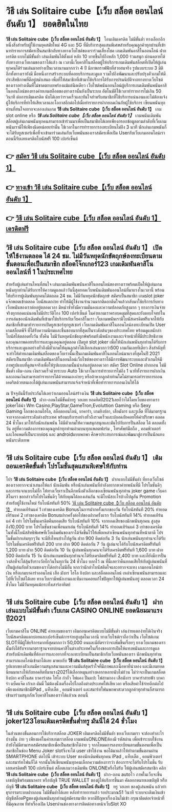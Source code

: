 # วิธี เล่น Solitaire cube【เว็บ สล็อต ออนไลน์ อันดับ 1】  ยอดฮิตในไทย

**วิธี เล่น Solitaire cube【เว็บ สล็อต ออนไลน์ อันดับ 1】** โอนเติมเครดิต ไม่มีขั้นต่ำ  ทางเลือกอีกหนึ่งสิ่งสำหรับผู้ใช้งานยุคสมัยใหม่ 4G และ 5G ที่มีบริการสุดแสนพิเศษสำหรับคุณลูกค้าทุกท่านที่เข้ามาทำรายการสมัครเป็นสมาชิกกับทางทางเว็บไซต์ของเราร่วมเสี่ยงโชค เกมเดิมพันคาสิโนออนไลน์ ฝากเครดิต แบบไม่มีขั้นต่ำ เล่นเดิมพันได้ตั้งแต่ หลัก 10 บาทขึ้นไปถึงหลัก 1,000 ร่วมสนุก ผ่อนคลายได้กับทางทางเว็บเกมของเราได้แล้ว ณ เวลานี้เว็บคาสิโนสล็อตผู้ให้บริการเกมเดิมพันสล็อตที่เปิดให้ผู้เล่นทุกคนได้ร่วมเล่นมาอย่างเป็นเวลานานมากกว่า 4 ปี มีภาพกราฟฟิกที่สวยสมจริง รูปแบบระบบ 3 มิติ
อีกทั้งทางเรายังมี มือหนึ่งการสร้างระบบที่คอยบริการและดูแล  รวมไปถึงพัฒนาและปรับปรุงตัวเกมให้มีประสิทธิภาพที่ดีอยู่สม่ำเสมอ เพื่อที่ให้สมาชิกที่เข้ามาใช้บริการได้รับการปรนนิบัติจากทางทางเว็บไซต์ของเราอย่างเต็มที่ไม่ขาดตกบกพร่องแม้แต่นิดเดียว เว็บไซต์พนันออนไลน์ผู้บริการเกมเดิมพันพนันคาสิโนออนไลน์ของทางค่ายเกมสล็อตของทางเรานั้นยังเป็นระบบ อัตโนมัติใช้เวลาทำรายการไม่เกิน 50 วินาที ต่อการเติมเครดิต นับได้เลยว่ารวดเร็วและทันใจสำหรับสมาชิกที่ใช้บริการแน่นอนและไม่ต้องแจ้งผู้ให้บริการที่ทำให้เสียเวลาและโอกาสอีกต่อไปเมื่อทำรายการฝากยอดเงินกับผู้ใช้บริการ
เซียนพนันทุกท่านที่สนใจอยากจะลองเล่นเกม **วิธี เล่น Solitaire cube【เว็บ สล็อต ออนไลน์ อันดับ 1】** เกม slot online หรือ ***วิธี เล่น Solitaire cube【เว็บ สล็อต ออนไลน์ อันดับ 1】*** เกมพนันเดิมพันสล็อตผู้เล่นเกมพนันทุกคนสามารถเข้าร่วมมาเพื่อเป็นสมาชิกได้เลยเพียงกรอกข้อมูลตามลำดับที่เว็บเกมพนันเรามีให้เพียงนิดหน่อยเท่านั้น ใช้เวลาในการทำรายการลงทะเบียนไม่ถึง 3 นาที นักเล่นเกมพนันก็จะได้รับยูสเซอร์เพื่อที่จะเข้ามาร่วมเล่นกับเว็บพนันของเราสมัครเพื่อเปิด Userกับเว็บเกมออนไลน์เราตอนนี้รับเลยเครดิตโบนัสฟรี 100 เปอร์เซ็นต์ 

## 👉 [สมัคร วิธี เล่น Solitaire cube【เว็บ สล็อต ออนไลน์ อันดับ 1】](https://archa888.com/)
## 👉 [ทางเข้า วิธี เล่น Solitaire cube【เว็บ สล็อต ออนไลน์ อันดับ 1】](https://archa888.com/)
## 👉 [วิธี เล่น Solitaire cube【เว็บ สล็อต ออนไลน์ อันดับ 1】 เครดิตฟรี](https://archa888.com/)

## วิธี เล่น Solitaire cube【เว็บ สล็อต ออนไลน์ อันดับ 1】 เปิดให้ใช้งานตลอด ได้ 24 ชม. ไม่มีวันหยุดนักขัตฤกษ์ลงทะเบียนตามขั้นตอนเพื่อเป็นสมาชิก สล็อตโจ๊กเกอร์123 เกมเดิมพันคาสิโนออนไลน์ที่ 1 ในประเทศไทย

สำหรับผู้เล่นท่านไหนที่สนใจ เล่นเกมเดิมพันพนันคาสิโนออนไลน์ของทางเราพร้อมเปิดให้ผู้เล่นเกมพนันทุกท่านได้รับการให้ความดูแลแล้ววันนี้สุดยอดเว็บพนันเดิมพันออนไลน์ที่มาแรงในเวลานี้ พร้อมให้บริการผู้เดิมพันทุกคนได้ตลอด 24 ชม. ไม่มีวันหยุดนักขัตฤกษ์ สมัครเป็นสมาชิก เกมslot joker แจ๊กพอตเข้าตลอด โบนัสแตกง่าย ทำให้มีผู้ใช้งานจำนวนมากติดอกติดใจแล้วกลับมาใช้บริการกับทางเว็บพนันของเราต่ออยู่ตลอดเวลา มิหนำซ้ำยังมีความมั่นคงและความปลอดภัยสูงมาก ๆ ทางการเงินจ่ายจริงทุกยอดแน่นอนไม่มีประวัติโกง 100 เปอร์เซ็นต์ ในค่ายเกมเราครอบคลุมที่สุดและยังตอบโจทย์ในการเล่นของนักเดิมพันที่เข้ามาใช้บริการกับเว็บคาสิโนเรา
เว็บเกมพนันเรามีโบนัสเครดิตฟรีแจกให้กับสมาชิกที่เข้ามาทำรายการเปิดยูสเซอร์ทุกยูสเซอร์ เว็บเกมเดิมพันคาสิโนออนไลน์ลงทะเบียนเปิด User เกมสล็อตพีจี ที่ได้รับความนิยมและชื่นชอบมากที่สุดเป็นระดับต้นๆของประเทศไทย พร้อมดูแลนักล่าโบนัสได้ตลอดทั้งวัน ทั้งคืน ไม่มีวันหยุดนักขัตฤกษ์พร้อมยังมีพนักงานและเจ้าหน้าที่ที่มีประสิทธิภาพและคุณภาพคอยบริการและดูแลคุณอยู่ตลอด เปิดยูส slot joker เพื่อให้นักเล่นพนันทุกท่านได้รับการบริการและดูแลอย่างทั่วถึงมีตัวเกมให้คุณลูกค้าได้เลือกเล่นมากกว่า500 เกมกันเลยทีเดียว
สิ่งสำคัญที่จะทำให้ค่ายเกมเดิมพันสล็อตของเว็บเรานั้นเป็นเกมเดิมพันคาสิโนออนไลน์มาแรงที่สุดในปี 2021 สมัครเป็นสมาชิก  เกมเดิมพันคาสิโนออนไลน์เว็บไซต์ของทางเราได้มีการพัฒนาระบบและตัวเกมให้มีภาพรูปแบบที่ดูสมจจริงเพื่อให้รูปแบบเกมนั้นน่าเล่นอยู่ตลอดเวลา สมัคร Slot Online ฝากถอน ไม่มีขั้นต่ำ เติม-ถอน เงินรวดเร็วด้วยระบบ Auto ใช้เวลาในการทำรายการไม่ถึง 1 นาทีทั้งรายการฝากเงินและถอนเงินสามารถทำรายการได้ด้วยตนเองง่ายๆ หรือถ้าหากลูกค้าท่านใดไม่สามารถทำรายการถอนเคดริตด้วยตนเองได้ผู้เล่นเกมพนันสามารถแจ้งเจ้าหน้าที่เพื่อทำรายการถอนเงินให้ได้

ณ ปัจจุบันนี้รับประกันได้เลยว่าเกมออนไลน์สร้างเงิน **วิธี เล่น Solitaire cube【เว็บ สล็อต ออนไลน์ อันดับ 1】** ฝาก-ถอนไม่มีขั้นต่ำทรู วอเลท ยอดฮิตปี2021เลยก็ว่าได้โดยเว็บของทางเรา jokerได้นำ  Wm Casino,PlayStar,GameTron,Evoluttion Gaming หรือ Sexy Gaming โลกของเกมไฮโล, สล็อตออนไลน์, บาคาร่า, เกมยิงปลา, เสือมังกร และรูเล็ต ที่ได้มาตรฐานจากจากองค์กรระดับต่างประเทศ พร้อมบริการอย่างทั่วถึงรวดเร็วและปลอดภัยคอยให้คำปรึกษา ตลอด 24 ชั่วโมง มาให้กับนักเล่นพนัน ได้มีตัวเกมให้ความสนุกสนุกและมันไปกับการปั่นสล็อต ได้ ตลอดทั้งวัน อยู่ที่ความต้องการของคุณลูกค้าทุกท่านผ่านบนทุกแพลตฟอร์ม , โทรศัพท์มือถือ , คอมพิวเตอร์ และไอแพดที่เป็นระบบios และ androidแบบพกพา ศึกษาประสบการณ์และพัฒนาสู่การเป็นนักแทงพนันระดับเทพ

## วิธี เล่น Solitaire cube【เว็บ สล็อต ออนไลน์ อันดับ 1】 เติมถอนเครดิตขั้นต่ำ โปรโมชั่นสุดแสนพิเศษให้กับท่าน

โปร **วิธี เล่น Solitaire cube【เว็บ สล็อต ออนไลน์ อันดับ 1】** ฝากแบบไม่มีขั้นต่ำ ที่ทางเว็บไซต์ของเราอยากจะนำเสนอให้แก่  นักเดิมพัน หรือนักเล่นพนันที่กำลังอยากหาค่ายพนันที่มี โปรโมชั่นดีๆ และการแจกแบบไม่กั๊ก ให้ทางเว็บเราเป็นอีกหนึ่งตัวเลือกของเซียนพนันทุกท่าน joker game เว็บคาสิโนเรา ขอกล่าวกับโปรโมชั่นดีๆ ให้กับคุณได้ลองเล่นกัน จะมีโบนัสอะไรบ้างไปดูกัน
 Promotion สำหรับผู้ใช้งานใหม่ รับโบนัสทันที 50% [วิธี เล่น Solitaire cube【เว็บ สล็อต ออนไลน์ อันดับ 1】](https://archa888.com/) ทำยอดเทิร์นแค่ 1 เท่าของเครดิต
Bonusในการฝากครั้งแรกของวัน รับโบนัสทันที 20% ทำยอดเทิร์นแค่ 2 เท่าของเครดิต
Bonusฝากครั้งต่อไปของฝากครั้งแรก รับโบนัสทันที 14% ทำยอดเทิร์นแค่ 4 เท่า
โปรโมชั่นเครดิตคืนยอดเสีย รับโบนัสทันที 10% จากยอดเสียของนักพนันทุกคน สูงสุดถึง10,000 บาท
โปรโมชั่นชวนเพื่อนมาเล่น รับโบนัสทันที 14% ทำยอดเทิร์นแค่ 3 เท่าของเครดิต
ในทั้งนี้โบนัสสิทธิพิเศษที่เว็บเดิมพันของเราได้จัดขึ้นไว้ให้เพื่อเหล่าเซียนพนันทุกท่านที่หน้าตาดี โปรโมชั่นฝากเล่นทุกๆวัน จะมีสิ่งไหนบ้างไปดูกัน
ฝาก 900 ติดต่อกัน 3 วัน นักเล่นพนันทุกท่านจะได้รับโปรโมชั่นเครดิตฟรีทันที 200 บาท
ฝาก 900 ติดต่อกัน 7 วัน ผู้เล่นจะได้รับโบนัสเครดิตฟรีทันที 1,200 บาท
ฝาก 500 ติดต่อกัน 10 วัน ผู้เล่นพนันทุกคนจะได้รับเครดิตฟรีทันที 1,600 บาท
ฝาก 500 ติดต่อกัน 15 วัน นักเล่นเกมพนันทุกท่านจะได้รับเครดิตฟรีทันที 2,400 บาท
และก็ยังมีการปั่นวงล้อที่จะได้ลุ้นรับรางวัลบิ๊กวินในทุกวัน 24 ชั่วโมง บอกไว้ ณ ที่นี้เลยว่าคืนยอดเสียให้กับผู้เล่นพนันที่เป็นผู้เล่นกับตัวเกมของเราได้อย่างไม่มีอั้น หากว่านักล่าโบนัสติดใจและอยากจะแทง เกมออนไลน์ทำเงิน หรือเกมบาคาร่าออนไลน์ เสือ มังกร ไฮโล ยิงปลา และสล็อตออนไลน์ เหล่าเซียนพนันสามารถแตะไปที่เว็บไซต์ได้เลย ทางเว็บเรามีพนักงานและทีมงานคอยแก้ไขปัญหาให้ผู้เล่นพนันอยู่ ตลอดเวลา 24 ชั่วโมง ไม่มีวันหยุดแม้กระทั่งเสาร์อาทิตย์

## วิธี เล่น Solitaire cube【เว็บ สล็อต ออนไลน์ อันดับ 1】 ฝากเล่นแบบไม่มีขั้นต่ำ  เว็บเกม CASINO ONLINE ยอดนิยมมาแรงปี2021

เว็บเกมคาสิโน ONLINE ค่ายเกมของเรา เติมถอนเครดิตแบบไม่มีขั้นต่ำ เล่นง่ายแตกง่ายได้เงินจริง โบนัสเครดิตแตกบ่อยและเปอร์เซ็นต์การจ่ายสูงสุดในเวลานี ทางเว็บไซต์เราถือว่าเป็น เว็บไซต์เกม SLOTที่มีผู้ใช้บริการมากที่สุดมากกว่า 50,000 คนและมีอัตราว่าจะเพิ่มขึ้นเรื่อยๆ ทางเว็บเกมของเรานั้นยังได้รับจากมาตราฐานจากบ่อนคาสิโนต่างประเทศในเรื่องของการเปิดให้แทงพนันและการดูแล สำหรับนักเดิมพันที่ต้องการและอยากที่จะลงทะเบียนเป็นสมาชิกกับเว็บพนันของเรา นักพนันทุกท่านสามารถแอดไลน์เข้ามาได้เลย
	มาพบกับ **วิธี เล่น Solitaire cube【เว็บ สล็อต ออนไลน์ อันดับ 1】** รูปแบบของตัวเกมมีความสนุกสนานและความมันส์สุดเร้าใจที่มีภาพและเนื้อหาที่น่าลอง และมีเกมยอดนิยมมาแรงให้กับยอดฮิตที่มาแรง2021ได้เลือกหมุนอย่างหลากหลายนับไม่ถ้วน  ไม่ว่าจะเป็นเกมสล็อต ยิงปลา คาสิโนสด บาคาร่าสด ไฮโล กำถั่ว ไพ่แคง ปั่นแปะ ไพ่สามกอง เสือมังกร บาคาร่าสายฟ้า บาคาร่า แบ็คแจ๊ค เก้าเก ดัมมี่ ไม่ต้องนั่งเครื่องไปไกลถึงต่างประเทศให้เสียเวลา หรือเสียค่าใช้จ่ายอีกต่อไป เพียงแค่สมาชิกมีiPad , แท็บเล็ต , คอมพิวเตอร์ และสมาร์ทโฟนพกพาสะดวกลูกค้าทุกท่านก็สามารถเข้ามาร่วมสนุกกัลเว็บคาสิโนของเราได้แล้วณ ตอนนี้

## วิธี เล่น Solitaire cube【เว็บ สล็อต ออนไลน์ อันดับ 1】 joker123โอนเติมเครดิตขั้นต่ำทรู มันนี่ได้ 24 ชั่วโมง

ในส่วนของขั้นตอนการใช้บริการสล็อต JOKER เติมเครดิตไม่มีขั้นต่ำ ของเว็บเกมเรา จะต้องทำอะไรบ้างนั้น ง่าย ๆ เพียงแค่ในค่ายเกมเราสล็อต เกมพนันONLONEต้องมี รหัสผ่าน เพื่อเข้าระบบใช้งาน ถ้ายังไม่มีสามารถสมัครสมาชิกเพื่อเป็นสมาชิกได้ง่าย ๆ จากโหมดการลงทะเบียนตามขั้นตอนเพื่อเป็นสมาชิกในช่อง Menu Joker slotจึงจะได้ user เข้าใช้งาน พอได้มาแล้วให้ทำตามขั้นตอนผ่าน SMARTPHONE ต่อไปนี้
เข้าระบบ User  ของนักเดิมพันทุกคน iPad , แท็บเล็ต , คอมพิวเตอร์ และสมาร์ทโฟนก็ได้
จากนั้นให้เซียนพนันทุกคนเลือกความต้องการว่า ต้องการจะได้รับโปรโมชั่น รับเลยเครดิตฟรี 100 เปอร์เซ็นต์ สล็อตเกมวางเดิมพัน ONLONEหรือไม่รับ
ให้ผู้เล่นสมัครสมาชิก คลิก **วิธี เล่น Solitaire cube【เว็บ สล็อต ออนไลน์ อันดับ 1】** ฝาก-ถอน autoไว ภาพในเว็บจะขึ้นเลขบัญชีพร้อมธนาคาร หรือบัญชี TRUE WALLET ของผู้ให้บริการขึ้นมา
คัดลอกหมายเลขบัญชี หรือบัญชี **วิธี เล่น Solitaire cube【เว็บ สล็อต ออนไลน์ อันดับ 1】** ทรู วอเลท ของผู้เล่นพนัน แล้วทำธุรกรรมระบบฝากถอน ไม่มีขั้นต่ำได้เลย
หลังทำรายการแล้ว รอประมาณ51 วินาที ระบบจะเติมเงินเข้าบัญชีสล็อตPgของผู้เล่นพนันทุกท่านผู้สมัครสมาชิก
หากมีปัญหาเรื่องเงินไม่เข้า กรุณาติดต่อเจ้าหน้าที่ ที่มีคุณภาพ ที่ทำเรื่องเปิด Userผ่านช่องทางการติดต่อทางหน้าเว็บSlot XO



